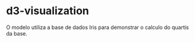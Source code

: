 # d3-visualization
O modelo utiliza a base de dados Iris para demonstrar o calculo do quartis da base.